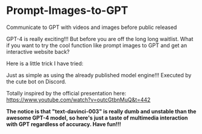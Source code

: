 # Prompt-Images-to-GPT
Communicate to GPT with videos and images before public released


GPT-4 is really exciting!!! But before you are off the long long waitlist. What if you want to try the cool function like prompt images to GPT and get an interactive website back? 

Here is a little trick I have tried:

Just as simple as using the already published model engine!!! Executed by the cute bot on Discord.

Totally inspired by the official presentation here: https://www.youtube.com/watch?v=outcGtbnMuQ&t=442

**The notice is that "text-davinci-003" is really dumb and unstable than the awesome GPT-4 model, so here's just a taste of multimedia interaction with GPT regardless of accuracy. Have fun!!!**

